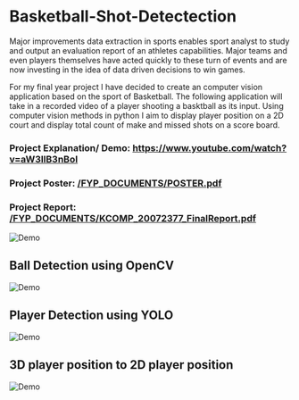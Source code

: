# Basketball-Shot-Detectection

Major improvements data extraction in sports enables sport analyst to study and output an evaluation report of an athletes capabilities. Major teams and even players themselves have acted quickly to these turn of events and are now investing in the
idea of data driven decisions to win games.

For my final year project I have decided to create an computer vision application based on the sport of Basketball. The following application will take in a recorded video of a player shooting a basktball as its input. Using computer vision methods in python I aim to display player position on a 2D court and display total count of make and missed shots on a score board.

### Project Explanation/ Demo: <a href="https://www.youtube.com/watch?v=aW3IlB3nBoI">https://www.youtube.com/watch?v=aW3IlB3nBoI</a>
### Project Poster: <a href="https://github.com/Esedicol/BasketballPlayerDetectection-BABPD/blob/master/FYP_DOCUMENTS/POSTER.pdf">/FYP_DOCUMENTS/POSTER.pdf</a>
### Project Report: <a href="https://github.com/Esedicol/BasketballPlayerDetectection-BABPD/blob/master/FYP_DOCUMENTS/KCOMP_20072377_FinalReport.pdf">/FYP_DOCUMENTS/KCOMP_20072377_FinalReport.pdf</a>

![Demo](RESULTS/DEMO.gif)

## Ball Detection using OpenCV
![Demo](RESULTS/BALL_D.gif)
<br>
## Player Detection using YOLO 
![Demo](RESULTS/PLAYER_D.gif)
<br>
## 3D player position to 2D player position 
![Demo](RESULTS/POSITION_D.gif)
